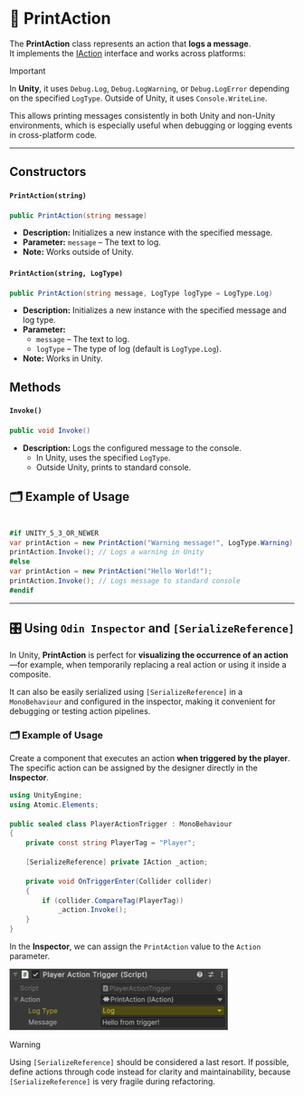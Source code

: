 # 🧩 PrintAction

The **PrintAction** class represents an action that **logs a message**.  
It implements the [IAction](IAction.md) interface and works across platforms:


> [!IMPORTANT]
> In **Unity**, it uses `Debug.Log`, `Debug.LogWarning`, or `Debug.LogError` depending on the specified `LogType`.
> Outside of Unity, it uses `Console.WriteLine`.

This allows printing messages consistently in both Unity and non-Unity environments, which is especially useful when debugging or logging events in cross-platform code.

---

## Constructors

#### `PrintAction(string)`
```csharp
public PrintAction(string message)
```
- **Description:** Initializes a new instance with the specified message.
- **Parameter:** `message` – The text to log.
- **Note:** Works outside of Unity.

#### `PrintAction(string, LogType)`
```csharp
public PrintAction(string message, LogType logType = LogType.Log)
```
- **Description:** Initializes a new instance with the specified message and log type.
- **Parameter:**
    - `message` – The text to log.
    - `logType` – The type of log (default is `LogType.Log`).
- **Note:** Works in Unity.

## Methods

#### `Invoke()`
```csharp
public void Invoke()
```
- **Description:** Logs the configured message to the console.
    - In Unity, uses the specified `LogType`.
    - Outside Unity, prints to standard console.

## 🗂 Example of Usage
```csharp

#if UNITY_5_3_OR_NEWER
var printAction = new PrintAction("Warning message!", LogType.Warning);
printAction.Invoke(); // Logs a warning in Unity
#else
var printAction = new PrintAction("Hello World!");
printAction.Invoke(); // Logs message to standard console
#endif
```

---

## 🎛️ Using `Odin Inspector` and `[SerializeReference]`

In Unity, **PrintAction** is perfect for **visualizing the occurrence of an action**—for example, when temporarily replacing a real action or using it inside a composite.

It can also be easily serialized using `[SerializeReference]` in a `MonoBehaviour` and configured in the inspector, making it convenient for debugging or testing action pipelines.


### 🗂 Example of Usage

Create a component that executes an action **when triggered by the player**. The specific action can be assigned by the designer directly in the **Inspector**.

```csharp
using UnityEngine;
using Atomic.Elements;

public sealed class PlayerActionTrigger : MonoBehaviour
{
    private const string PlayerTag = "Player";
    
    [SerializeReference] private IAction _action;

    private void OnTriggerEnter(Collider collider)
    {
        if (collider.CompareTag(PlayerTag))
            _action.Invoke();
    }
}
```

In the **Inspector**, we can assign the `PrintAction` value to the `Action` parameter.

<img src="../../Images/PlayerActionTrigger_PrintAction.png" alt="img.png" width="386" height="108">

> [!WARNING]
> Using `[SerializeReference]` should be considered a last resort. If possible, define actions through code instead for clarity and maintainability, because `[SerializeReference]` is very fragile during refactoring.